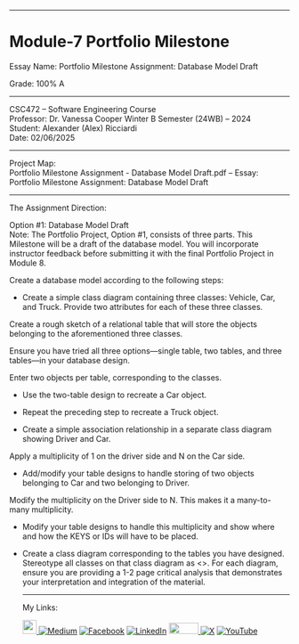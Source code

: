 ﻿-----------------------------------------------------------------------------------------------------------------------------
# Module-7 Portfolio Milestone 
Essay Name: Portfolio Milestone Assignment: Database Model Draft

Grade: 100% A

-----------------------------------------------------------------------------------------------------------------------------

CSC472 – Software Engineering Course  
Professor: Dr. Vanessa Cooper
Winter B Semester (24WB) – 2024  
Student: Alexander (Alex) Ricciardi  
Date: 02/06/2025  

-----------------------------------------------------------------------------------------------------------------------------

Project Map:   
Portfolio Milestone Assignment - Database Model Draft.pdf – Essay: Portfolio Milestone Assignment: Database Model Draft

-----------------------------------------------------------------------------------------------------------------------------

The Assignment Direction:    

Option #1: Database Model Draft  
Note: The Portfolio Project, Option #1, consists of three parts. This Milestone will be a draft of the database model. You will incorporate instructor feedback before submitting it with the final Portfolio Project in Module 8.

Create a database model according to the following steps:

- Create a simple class diagram containing three classes: Vehicle, Car, and Truck. Provide two attributes for each of these three classes.  

Create a rough sketch of a relational table that will store the objects belonging to the aforementioned three classes.

Ensure you have tried all three options—single table, two tables, and three tables—in your database design.

Enter two objects per table, corresponding to the classes.

- Use the two-table design to recreate a Car object.

- Repeat the preceding step to recreate a Truck object.
- Create a simple association relationship in a separate class diagram showing Driver and Car.

Apply a multiplicity of 1 on the driver side and N on the Car side.
- Add/modify your table designs to handle storing of two objects belonging to Car and two belonging to Driver.

Modify the multiplicity on the Driver side to N. This makes it a many-to-many multiplicity.
 
- Modify your table designs to handle this multiplicity and show where and how the KEYS or IDs will have to be placed.

- Create a class diagram corresponding to the tables you have designed. Stereotype all classes on that class diagram as <<table>>. For each diagram, ensure you are providing a 1-2 page critical analysis that demonstrates your interpretation and integration of the material.

-----------------------------------------------------------------------------------------------------------------------------

My Links:   

<span><a href="https://www.alexomegapy.com" target="_blank"><img width="25" height="25" src="https://github.com/user-attachments/assets/a8e0ea66-5d8f-43b3-8fff-2c3d74d57f53"></span>    [![Medium](https://img.shields.io/badge/Medium-12100E?style=for-the-badge&logo=medium&logoColor=whit)](https://medium.com/@alex.omegapy)    [![Facebook](https://img.shields.io/badge/Facebook-%231877F2.svg?logo=Facebook&logoColor=white)](https://www.facebook.com/profile.php?id=100089638857137)    [![LinkedIn](https://img.shields.io/badge/LinkedIn-%230077B5.svg?logo=linkedin&logoColor=white)](https://linkedin.com/in/alex-ricciardi)    <span><a href="https://www.threads.net/@alexomegapy?hl=en" target="_blank"><img width="53" height="20" src="https://github.com/user-attachments/assets/58c9e833-4501-42e4-b4fe-39ffafba99b2"></span>    [![X](https://img.shields.io/badge/X-black.svg?logo=X&logoColor=white)](https://x.com/AlexOmegapy)    [![YouTube](https://img.shields.io/badge/YouTube-%23FF0000.svg?logo=YouTube&logoColor=white)](https://www.youtube.com/channel/UC4rMaQ7sqywMZkfS1xGh2AA) 


